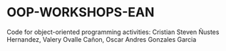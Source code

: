 # OOP-WORKSHOPS-EAN
Code for object-oriented programming activities: Cristian Steven Ñustes Hernandez, Valery Ovalle Cañon, Oscar Andres Gonzales Garcia
